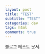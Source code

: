 ```yaml
---  
layout: post  
title: "TEST"  
subtitle: "TEST"  
categories: dev  
tags: html
comments: true  
---  
```


블로그 테스트 문서. 